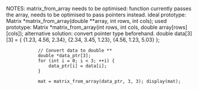 NOTES:
    matrix_from_array needs to be optimised:
        function currently passes the array, needs to be optimised to pass pointers instead.
            ideal prototype:    
                Matrix *matrix_from_array(double **array, int rows, int cols);
            used prototype:
                Matrix *matrix_from_array(int rows, int cols, double array[rows][cols]);
        alternative solution: convert pointer type beforehand.
                double data[3][3] = 
                {
                    {1.23, 4.56, 2.34},
                    {2.34, 3.45, 1.23},
                    {4.56, 1.23, 5.03}
                };

                // Convert data to double **
                double *data_ptr[3];
                for (int i = 0; i < 3; ++i) {
                    data_ptr[i] = data[i];
                }               

                mat = matrix_from_array(data_ptr, 3, 3); display(mat);  

        

